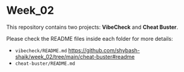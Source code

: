 # Week_02

This repository contains two projects: **VibeCheck** and **Cheat Buster**.

 Please check the README files inside each folder for more details:

- `vibecheck/README.md` https://github.com/shybash-shaik/week_02/tree/main/cheat-buster#readme
- `cheat-buster/README.md`
